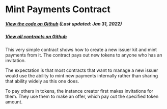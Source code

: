 # Mint Payments Contract

<Zoe-Version/>

##### [View the code on Github](https://github.com/Agoric/agoric-sdk/blob/4e0aece631d8310c7ab8ef3f46fad8981f64d208/packages/zoe/src/contracts/mintPayments.js) (Last updated: Jan 31, 2022)
##### [View all contracts on Github](https://github.com/Agoric/agoric-sdk/tree/HEAD/packages/zoe/src/contracts)

This very simple contract shows how to create a new issuer kit and
mint payments from it. The contract pays out new tokens to anyone who
has an invitation.

The expectation is that most contracts that want to manage a new issuer
would use the ability to mint new payments internally rather than sharing
that ability widely as this one does.

To pay others in tokens, the instance creator first makes
invitations for them. They use them to make an offer, which pay out
the specified token amount.
